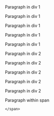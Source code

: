 
<!DOCTYPE html>
<html lang="en">

<head>
  <meta charset="UTF-8" >
  <meta http-equiv="X-UA-Compatible" content="IE=edge">
  <title>CSS Combinators</title>
  <meta name="viewport" content="width=device-width, initial-scale=1">
  
  <link rel = "stylesheet"  href="reset.css">
  <link rel = "stylesheet" href="Lesson2index.css">
</head>

<body>
  <div id = "div1" >
    <p>Paragraph in div 1</p>
    <p>Paragraph in div 1</p>
    <p>Paragraph in div 1</p>
    <p>Paragraph in div 1</p>
    <p>Paragraph in div 1</p>
  </div>
  <div id = "div2">
    <p>Paragraph in div 2</p>
    <p>Paragraph in div 2</p>
    <p>Paragraph in div 2</p>
    <p>Paragraph in div 2</p>
    <p>Paragraph in div 2</p>
    </div> 
   <span>
     <p>Paragraph within span</p>

    </span>
 

</body>

</html>